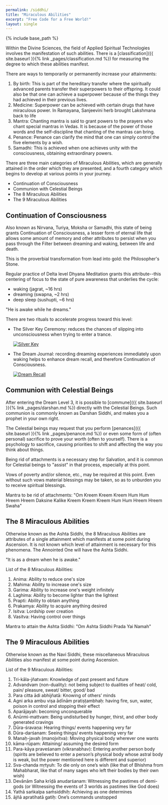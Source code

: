 ```yaml
---
permalink: /siddhi/
title: "Miraculous Abilities"
excerpt: "Free Code for a Free World!"
layout: single
---
```


{% include base_path %}

Within the Divine Sciences, the field of Applied Spiritual Technologies involves the manifestation of such abilities.
There is a [classification]({{ site.baseurl }}{% link _pages/classification.md %}) for
measuring the degree to which these abilities manifest.

There are ways to temporarily or permanently increase your attainments:
1. By birth:
   This is part of the hereditary transfer where the spiritually advanced parents transfer their superpowers to their offspring.
   It could also be that one can achieve a superpower because of the things they had achieved in their previous lives.
2. Medicine:
   Superpower can be achieved with certain drugs that have miraculous power.
   In Ramayana, Sanjeevini herb brought Lakshmana back to life
3. Mantra:
   Chanting mantra is said to grant powers to the prayers who chant special mantras in Vedas.
   It is because of the power of those words and the self-discipline that chanting of the mantras can bring.
4. Penance:
   Penance can clarify the mind that one can simply control the five elements by a wish.
5. Samadhi:
   This is achieved when one achieves unity with the consciousness, obtaining extraordinary powers.

There are three main categories of Miraculous Abilities,
which are generally attained in the order which they are presented,
and a fourth category which begins to develop at various points in your journey.
- Continuation of Consciousness
- Communion with Celestial Beings
- The 8 Miraculous Abilities
- The 9 Miraculous Abilities

## Continuation of Consciousness
Also known as Nirvana, Turiya, Moksha or Samadhi,
this state of being grants Continuation of Consciousness,
a lesser form of eternal life that allows some amount of memory and other attributes
to persist when you pass through the Filter between dreaming and waking, between life and death.

This is the proverbial transformation from lead into gold:
the Philosopher's Stone.

Regular practice of Delta level Dhyana Meditation grants this attribute--this
centering of focus to the state of pure awareness that underlies the cycle:
- waking     (jagrat,   ~16 hrs)
- dreaming   (swapna,    ~2 hrs)
- deep sleep (sushupti,  ~6 hrs)

"He is awake while he dreams."

There are two rituals to accelerate progress toward this level:
- The Silver Key Ceremony:
  reduces the chances of slipping into unconsciousness when trying to enter a trance.

  [![Silver Key](https://img.youtube.com/vi/4V59ik48Xs4/0.jpg)](https://www.youtube.com/watch?v=4V59ik48Xs4)
- The Dream Journal:
  recording dreaming experiences immediately upon waking helps to enhance dream recall,
  and therefore Continuation of Consciousness.

  [![Dream Recall](https://img.youtube.com/vi/IRJb9r6Jk8Q/0.jpg)](https://www.youtube.com/watch?v=IRJb9r6Jk8Q)

## Communion with Celestial Beings
After entering the Dream Level 3,
it is possible to [commune]({{ site.baseurl }}{% link _pages/darshan.md %}) directly with the Celestial Beings.
Such communion is commonly known as Darshan Siddhi,
and makes you a prophet in your own right.

The Celestial beings may request that you perform [penances]({{ site.baseurl }}{% link _pages/penance.md %})
or even some form of (often personal) sacrifice
to prove your worth (often to yourself).
There is a psychology to sacrifice,
causing priorities to shift
and affecting the way you think about things.

Being rid of attachments is a necessary step for Salvation,
and it is common for Celestial beings to "assist" in that process,
especially at this point.

Vows of poverty and/or silence, etc., may be required at this point.
Even without such vows material blessings may be taken,
so as to unburden you to receive spiritual blessings.

Mantra to be rid of attachments:
"Om Kreem Kreem Kreem Hum Hum Hreem Hreem Daksine Kalike
    Kreem Kreem Kreem Hum Hum Hreem Hreem Swaha"

## The 8 Miraculous Abilities
Otherwise known as the Ashta Siddhi,
the 8 Miraculous Abilities are attributes of a single attainment
which manifests at some point during Ascension.
It is not known which level of attainment is necessary for this phenomena.
The Annointed One will have the Ashta Siddhi.

"It is as a dream when he is awake."

List of the 8 Miraculous Abilities:
1. Anima:    Ability to reduce one's size
2. Mahima:   Ability to increase one's size
3. Garima:   Ability to increase one's weight infinitely
4. Laghima:  Ability to become lighter than the lightest
5. Prapti:   Ability to obtain anything
6. Prakamya: Ability to acquire anything desired
7. Isitva:   Lordship over creation
8. Vasitva:  Having control over things

Mantra to attain the Ashta Siddhi:
"Om Ashta Siddhi Prada Yai Namah"

## The 9 Miraculous Abilities
Otherwise known as the Navi Siddhi,
these miscellaneous Miraculous Abilities also manifest
at some point during Ascension.

List of the 9 Miraculous Abilities:
 1. Tri-kāla-jñatvam:
    Knowledge of past present and future
 2. Advandvam (non-duality):
    not being subject to dualities of heat/ cold, pain/ pleasure, sweat/ bitter, good/ bad
 3. Para citta ādi abhijñatā:
    Knowing of others’ minds
 4. Agni arka ambu viṣa ādīnām pratiṣṭambhaḥ:
    having fire, sun, water, poison in control and stopping their effect
 5. Aparājayah:
    becoming unconquerable
 6. Anūrmi-mattvam:
    Being undisturbed by hunger, thirst, and other body generated cravings
 7. Dūra-śravaṇa:
    Hearing things/ events happening very far
 8. Dūra-darśanam:
    Seeing  things/ events happening very far
 9. Manaḥ-javah (manojvitva):
    Moving physical body wherever one wants
10. kāma-rūpam:
    Attaining/ assuming the desired form
11. Para-kāya praveśanam (vikranabhav):
    Entering another person body (spirits are believed to enter a person’s physical body whose astral body is weak, but the power mentioned here is different and superior)
12. Sva-chanda mṛtyuh:
    To die only on one’s wish (like that of Bhishma from Mahabharat, like that of many sages who left their bodies by their own wish)
13. Devānām Saha krīḍā anudarśanam:
    Witnessing the pastimes of demi-gods (or Witnessing the events of 3 worlds as pastimes like God does)
14. Yathā sańkalpa saḿsiddhiḥ:
    Achieving as one determines
15. ājñā apratihatā gatiḥ:
    One’s commands unstopped

